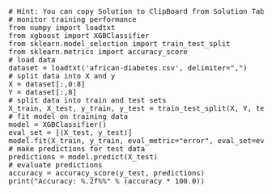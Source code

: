 <pre class="file" data-target="clipboard">
# Hint: You can copy Solution to ClipBoard from Solution Tab
# monitor training performance
from numpy import loadtxt
from xgboost import XGBClassifier
from sklearn.model_selection import train_test_split
from sklearn.metrics import accuracy_score
# load data
dataset = loadtxt('african-diabetes.csv', delimiter=",")
# split data into X and y
X = dataset[:,0:8]
Y = dataset[:,8]
# split data into train and test sets
X_train, X_test, y_train, y_test = train_test_split(X, Y, test_size=0.33, random_state=7)
# fit model on training data
model = XGBClassifier()
eval_set = [(X_test, y_test)]
model.fit(X_train, y_train, eval_metric="error", eval_set=eval_set, verbose=True)
# make predictions for test data
predictions = model.predict(X_test)
# evaluate predictions
accuracy = accuracy_score(y_test, predictions)
print("Accuracy: %.2f%%" % (accuracy * 100.0))

</pre>